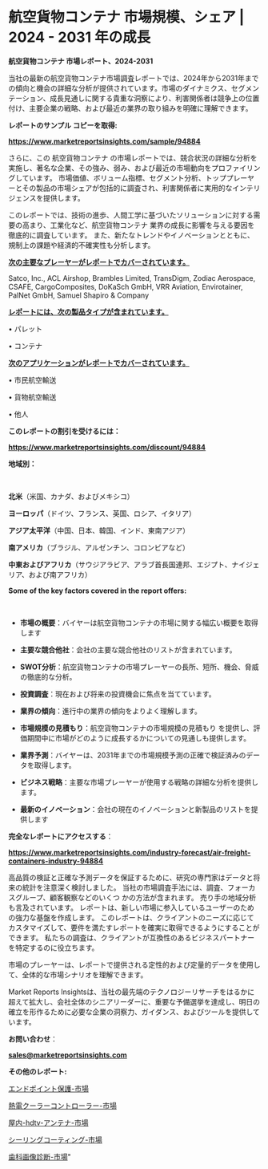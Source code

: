 # 航空貨物コンテナ 市場規模、シェア | 2024 - 2031 年の成長

<strong>航空貨物コンテナ 市場レポート、2024-2031</strong>

当社の最新の航空貨物コンテナ市場調査レポートでは、2024年から2031年までの傾向と機会の詳細な分析が提供されています。市場のダイナミクス、セグメンテーション、成長見通しに関する貴重な洞察により、利害関係者は競争上の位置付け、主要企業の戦略、および最近の業界の取り組みを明確に理解できます。



<strong>レポートのサンプル コピーを取得:</strong> <a href=https://www.marketreportsinsights.com/sample/94884>

<strong><u>https://www.marketreportsinsights.com/sample/94884</u></strong></a>

さらに、この 航空貨物コンテナ の市場レポートでは、競合状況の詳細な分析を実施し、著名な企業、その強み、弱み、および最近の市場動向をプロファイリングしています。 市場価値、ボリューム指標、セグメント分析、トッププレーヤーとその製品の市場シェアが包括的に調査され、利害関係者に実用的なインテリジェンスを提供します。

このレポートでは、技術の進歩、人間工学に基づいたソリューションに対する需要の高まり、工業化など、航空貨物コンテナ 業界の成長に影響を与える要因を徹底的に調査しています。 また、新たなトレンドやイノベーションとともに、規制上の課題や経済的不確実性も分析します。



<strong><u>次の主要なプレーヤーがレポートでカバーされています。</u></strong>

Satco, Inc., ACL Airshop, Brambles Limited, TransDigm, Zodiac Aerospace, CSAFE, CargoComposites, DoKaSch GmbH, VRR Aviation, Envirotainer, PalNet GmbH, Samuel Shapiro & Company



<strong><u><b>レポートには、次の製品タイプが含まれています。</b></u></strong>

• パレット

• コンテナ



<strong><u><b>次のアプリケーションがレポートでカバーされています。</b></u></strong>

• 市民航空輸送

• 貨物航空輸送

• 他人



<strong><b>このレポートの割引を受けるには：</b></strong>

<a href=https://www.marketreportsinsights.com/discount/94884>

<strong><u>https://www.marketreportsinsights.com/discount/94884</u></strong></a>



<strong>地域別：</strong>

<strong> </strong>



<strong>北米</strong>（米国、カナダ、およびメキシコ）



<strong>ヨーロッパ</strong>（ドイツ、フランス、英国、ロシア、イタリア）



<strong>アジア太平洋</strong>（中国、日本、韓国、インド、東南アジア）



<strong>南アメリカ</strong>（ブラジル、アルゼンチン、コロンビアなど）



<strong>中東およびアフリカ</strong>（サウジアラビア、アラブ首長国連邦、エジプト、ナイジェリア、および南アフリカ）



<strong>Some of the key factors covered in the report offers:</strong>

<strong> </strong>
<ul>
  <li>

<strong>市場の概要</strong>：バイヤーは航空貨物コンテナの市場に関する幅広い概要を取得します</li>
  <li>

<strong>主要な競合他社</strong>：会社の主要な競合他社のリストが含まれています。</li>
  <li>

<strong>SWOT分析</strong>：航空貨物コンテナの市場プレーヤーの長所、短所、機会、脅威の徹底的な分析。</li>
  <li>

<strong>投資調査</strong>：現在および将来の投資機会に焦点を当てています。</li>
  <li>

<strong>業界の傾向</strong>：進行中の業界の傾向をよりよく理解します。</li>
  <li>

<strong>市場規模の見積もり</strong>：航空貨物コンテナの市場規模の見積もり を提供し、評価期間中に市場がどのように成長するかについての見通しも提供します。</li>
  <li>

<strong>業界予測</strong>：バイヤーは、2031年までの市場規模予測の正確で検証済みのデータを取得します。</li>
  <li>

<strong>ビジネス戦略</strong>：主要な市場プレーヤーが使用する戦略の詳細な分析を提供します。</li>
  <li>

<strong>最新のイノベーション</strong>：会社の現在のイノベーションと新製品のリストを提供します</li>
</ul>


<strong>完全なレポートにアクセスする</strong>：

<a href=https://www.marketreportsinsights.com/industry-forecast/air-freight-containers-industry-94884>

<strong><u>https://www.marketreportsinsights.com/industry-forecast/air-freight-containers-industry-94884</u></strong></a>

高品質の検証と正確な予測データを保証するために、研究の専門家はデータと将来の統計を注意深く検討しました。 当社の市場調査手法には、調査、フォーカスグループ、顧客観察などのいくつ かの方法が含まれます。 売り手の地域分析も言及されています。 レポートは、新しい市場に参入しているユーザーのための強力な基盤を作成します。 このレポートは、クライアントのニーズに応じてカスタマイズして、要件を満たすレポートを確実に取得できるようにすることができます。 私たちの調査は、クライアントが互換性のあるビジネスパートナーを特定するのに役立ちます。

市場のプレーヤーは、レポートで提供される定性的および定量的データを使用して、全体的な市場シナリオを理解できます。

Market Reports Insightsは、当社の最先端のテクノロジーリサーチをはるかに超えて拡大し、会社全体のシニアリーダーに、重要な予備選挙を達成し、明日の確立を形作るために必要な企業の洞察力、ガイダンス、およびツールを提供しています。



<strong><b>お問い合わせ</b></strong>：

<a href=mailto:sales@marketreportsinsights.com>

<strong><u>sales@marketreportsinsights.com</u></strong></a>



<strong>その他のレポート:</strong>

<a href=https://www.linkedin.com/pulse/エンドポイント保護-市場-2023-競争分析と事業成長-2030-data-dive-discoveries-24-analysis-ss9vf/>エンドポイント保護-市場</a>

<a href=https://www.linkedin.com/pulse/熱電クーラーコントローラー-市場-2023-競争分析と事業成長-2030-pr-news-hub-div2f/>熱電クーラーコントローラー-市場</a>

<a href=https://www.linkedin.com/pulse/屋内-hdtv-アンテナ-市場-2023-総利益と主要ベンダー-2030-rsdcf/>屋内-hdtv-アンテナ-市場</a>

<a href=https://www.linkedin.com/pulse/シーリングコーティング-市場-2023-総合分析と事業成長戦略-2030-pr-news-hub-8albf/>シーリングコーティング-市場</a>

<a href=https://www.linkedin.com/pulse/歯科画像診断-市場-2023-新興市場-将来の動向と市場需要-2030-analytics-avenue-360-analysis-umkmf/>歯科画像診断-市場</a>"
